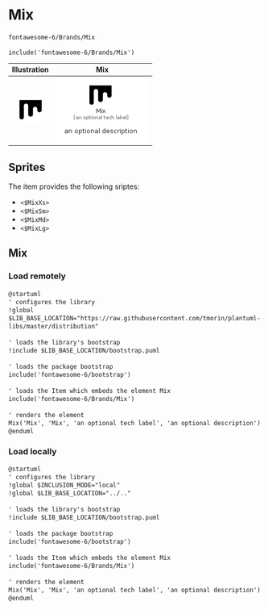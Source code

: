 # Mix


```text
fontawesome-6/Brands/Mix
```

```text
include('fontawesome-6/Brands/Mix')
```



| Illustration | Mix |
| :---: | :---: |
| ![illustration for Illustration](../../fontawesome-6/Brands/Mix.png) | ![illustration for Mix](../../fontawesome-6/Brands/Mix.Local.png) |



## Sprites
The item provides the following sriptes:

- `<$MixXs>`
- `<$MixSm>`
- `<$MixMd>`
- `<$MixLg>`





## Mix

### Load remotely
```plantuml
@startuml
' configures the library
!global $LIB_BASE_LOCATION="https://raw.githubusercontent.com/tmorin/plantuml-libs/master/distribution"

' loads the library's bootstrap
!include $LIB_BASE_LOCATION/bootstrap.puml

' loads the package bootstrap
include('fontawesome-6/bootstrap')

' loads the Item which embeds the element Mix
include('fontawesome-6/Brands/Mix')

' renders the element
Mix('Mix', 'Mix', 'an optional tech label', 'an optional description')
@enduml
```

### Load locally
```plantuml
@startuml
' configures the library
!global $INCLUSION_MODE="local"
!global $LIB_BASE_LOCATION="../.."

' loads the library's bootstrap
!include $LIB_BASE_LOCATION/bootstrap.puml

' loads the package bootstrap
include('fontawesome-6/bootstrap')

' loads the Item which embeds the element Mix
include('fontawesome-6/Brands/Mix')

' renders the element
Mix('Mix', 'Mix', 'an optional tech label', 'an optional description')
@enduml
```

